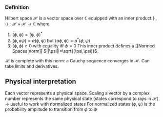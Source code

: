 ### Definition
Hilbert space $\mathcal H$ is a vector space over $\mathbb C$ equipped with an inner product $(\cdot, \cdot):\mathcal H \times \mathcal H\to \mathbb C$ where
1. $(\phi,\psi)=(\psi,\phi)^*$
2. $(\phi, a\psi)=a(\phi,\psi)$ but $(a\phi, \psi)=a^*(\phi,\psi)$
3. $(\phi,\phi)\geq 0$ with equality iff $\phi=0$
This inner product defines a [[Normed Spaces|norm]] $||\psi||=\sqrt{(\psi,\psi)}$.

$\mathcal H$ is complete with this norm: a Cauchy sequence converges in $\mathcal H$. Can take limits and derivatives.

## Physical interpretation
Each vector represents a physical space.
Scaling a vector by a complex number represents the same physical state (states correspond to rays in $\mathcal H$) -> useful to work with normalized states
For normalized states $(\phi, \psi)$ is the probability amplitude to transition from $\phi$ to $\psi$
